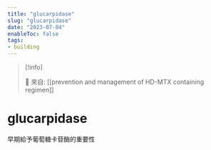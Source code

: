 ```yaml
---
title: "glucarpidase"
slug: "glucarpidase"
date: "2023-07-04"
enableToc: false
tags:
- building
---
```


> [!info]
>
> 🌱 來自: [[prevention and management of HD-MTX containing regimen]]

# glucarpidase

早期給予葡萄糖卡苷酶的重要性
